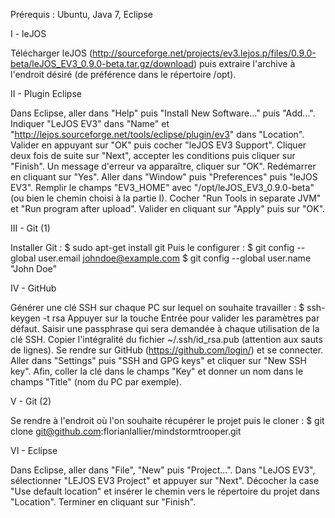 Prérequis : Ubuntu, Java 7, Eclipse


I - leJOS

Télécharger leJOS (http://sourceforge.net/projects/ev3.lejos.p/files/0.9.0-beta/leJOS_EV3_0.9.0-beta.tar.gz/download) puis extraire l'archive à l'endroit désiré (de préférence dans le répertoire /opt).


II - Plugin Eclipse

Dans Eclipse, aller dans "Help" puis "Install New Software..." puis "Add...". Indiquer "LeJOS EV3" dans "Name" et "http://lejos.sourceforge.net/tools/eclipse/plugin/ev3" dans "Location". Valider en appuyant sur "OK" puis cocher "leJOS EV3 Support". Cliquer deux fois de suite sur "Next", accepter les conditions puis cliquer sur "Finish". Un message d'erreur va apparaître, cliquer sur "OK". Redémarrer en cliquant sur "Yes". Aller dans "Window" puis "Preferences" puis "leJOS EV3". Remplir le champs "EV3_HOME" avec "/opt/leJOS_EV3_0.9.0-beta" (ou bien le chemin choisi à la partie I). Cocher "Run Tools in separate JVM" et "Run program after upload". Valider en cliquant sur "Apply" puis sur "OK".


III - Git (1)

Installer Git :
$ sudo apt-get install git
Puis le configurer :
$ git config --global user.email johndoe@example.com
$ git config --global user.name "John Doe"


IV - GitHub

Générer une clé SSH sur chaque PC sur lequel on souhaite travailler :
$ ssh-keygen -t rsa
Appuyer sur la touche Entrée pour valider les paramètres par défaut. Saisir une passphrase qui sera demandée à chaque utilisation de la clé SSH. Copier l'intégralité du fichier ~/.ssh/id_rsa.pub (attention aux sauts de lignes). Se rendre sur GitHub (https://github.com/login/) et se connecter. Aller dans "Settings" puis "SSH and GPG keys" et cliquer sur "New SSH key". Afin, coller la clé dans le champs "Key" et donner un nom dans le champs "Title" (nom du PC par exemple).


V - Git (2)

Se rendre à l'endroit où l'on souhaite récupérer le projet puis le cloner :
$ git clone git@github.com:florianlallier/mindstormtrooper.git


VI - Eclipse

Dans Eclipse, aller dans "File", "New" puis "Project...". Dans "LeJOS EV3", sélectionner "LEJOS EV3 Project" et appuyer sur "Next". Décocher la case "Use default location" et insérer le chemin vers le répertoire du projet dans "Location". Terminer en cliquant sur "Finish".